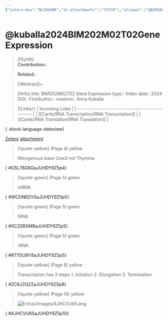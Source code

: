 ```yaml
---
{"zotero-key":"NLIHSXWF","zt-attachments":["17270"],"aliases":["@BIM202M02T02 Gene Expression"],"keywords":null,"FirstAuthor":"[[ Anna Kuballa]]","tags":["source/video","Uni/BIM202"],"dg-publish":true,"permalink":"/sources/kuballa2024-bim-202-m02-t02-gene-expression/","dgPassFrontmatter":true}
---
```


# @kuballa2024BIM202M02T02GeneExpression

>[!Synth]  
>**Contribution**::  
>  
>**Related**:: 
>  

> [!Abstract]+
> 

> [!Info]
> title: BIM202M02T02 Gene Expression
> type:: Video 
> date:: 2024
> DOI:: 
> FirstAuthor:: 
> creators:: Anna Kuballa

> [!Links]+
>  | Incoming Links                                    |
> | ------------------------------------------------- |
> | [[Cards/RNA Transcription\|RNA Transcription]] |
> | [[Cards/RNA Translation\|RNA Translation]]     |
> 
{ .block-language-dataview}


[Zotero](zotero://select/library/items/NLIHSXWF) [attachment](<file:///Users/nathanmaxwell/Zotero/storage/JUHDY9Z5/Kuballa%20-%202024%20-%20BIM202M02T02%20Gene%20Expression.pdf>)

> [!quote-yellow] (Page 4) yellow
> 
> Nitrogenous base Uracil not Thymine
>
{ #G5L76GKGaJUHDY9Z5p4}


> [!quote-green] (Page 5) green
> 
> mRNA
>
{ #WCDNRZVSaJUHDY9Z5p5}


> [!quote-green] (Page 5) green
> 
> tRNA
>
{ #XC2SRXMRaJUHDY9Z5p5}


> [!quote-green] (Page 5) green
> 
> rRNA
>
{ #R77DU8Y8aJUHDY9Z5p5}


> [!quote-yellow] (Page 8) yellow
> 
> Transcription has 3 steps  1. Initiation  2. Elongation  3. Termination
>
{ #ZC8J2Q22aJUHDY9Z5p8}


> [!quote-yellow] (Page 10) yellow
> 
> ![Extras/Images/4JHCVU65.png](/img/user/Extras/Images/4JHCVU65.png)
>
{ #4JHCVU65aJUHDY9Z5p10}

